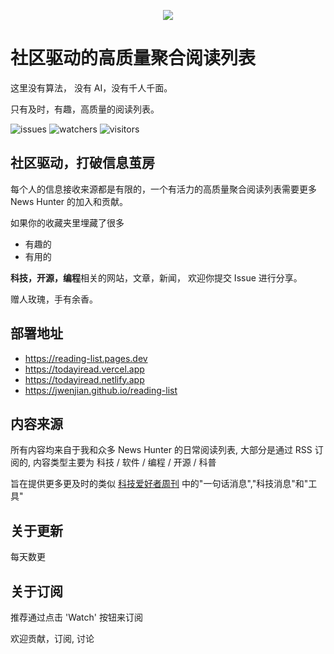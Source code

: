 <p align="center"><img src="https://todayiread.vercel.app/tir_logo.png"/></p>

# 社区驱动的高质量聚合阅读列表

这里没有算法， 没有 AI，没有千人千面。

只有及时，有趣，高质量的阅读列表。

![issues](https://badgen.net/github/issues/jwenjian/reading-list) ![watchers](https://badgen.net/github/watchers/jwenjian/reading-list) ![visitors](https://visitor-badge.glitch.me/badge?page_id=jwenjian.readling-list)

## 社区驱动，打破信息茧房

每个人的信息接收来源都是有限的，一个有活力的高质量聚合阅读列表需要更多 News Hunter 的加入和贡献。

如果你的收藏夹里埋藏了很多

- 有趣的
- 有用的

**科技，开源，编程**相关的网站，文章，新闻， 欢迎你提交 Issue 进行分享。

赠人玫瑰，手有余香。

## 部署地址

- https://reading-list.pages.dev
- https://todayiread.vercel.app
- https://todayiread.netlify.app
- https://jwenjian.github.io/reading-list

## 内容来源

所有内容均来自于我和众多 News Hunter 的日常阅读列表, 大部分是通过 RSS 订阅的, 内容类型主要为 科技 / 软件 / 编程 / 开源 / 科普

旨在提供更多更及时的类似 [科技爱好者周刊](https://github.com/ruanyf/weekly) 中的"一句话消息","科技消息"和"工具"

## 关于更新

每天数更

## 关于订阅

推荐通过点击 'Watch' 按钮来订阅

欢迎贡献，订阅, 讨论
